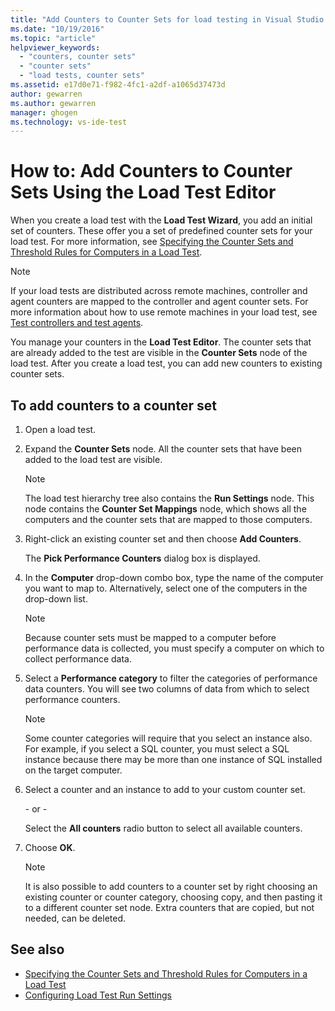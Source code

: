 ```yaml
---
title: "Add Counters to Counter Sets for load testing in Visual Studio | Microsoft Docs"
ms.date: "10/19/2016"
ms.topic: "article"
helpviewer_keywords:
  - "counters, counter sets"
  - "counter sets"
  - "load tests, counter sets"
ms.assetid: e17d0e71-f982-4fc1-a2df-a1065d37473d
author: gewarren
ms.author: gewarren
manager: ghogen
ms.technology: vs-ide-test
---
```

# How to: Add Counters to Counter Sets Using the Load Test Editor

When you create a load test with the **Load Test Wizard**, you add an initial set of counters. These offer you a set of predefined counter sets for your load test. For more information, see [Specifying the Counter Sets and Threshold Rules for Computers in a Load Test](../test/specify-counter-sets-and-threshold-rules-for-load-testing.md).

> [!NOTE]
>  If your load tests are distributed across remote machines, controller and agent counters are mapped to the controller and agent counter sets. For more information about how to use remote machines in your load test, see [Test controllers and test agents](configure-test-agents-and-controllers-for-load-tests.md).

 You manage your counters in the **Load Test Editor**. The counter sets that are already added to the test are visible in the **Counter Sets** node of the load test. After you create a load test, you can add new counters to existing counter sets.

## To add counters to a counter set

1.  Open a load test.

2.  Expand the **Counter Sets** node. All the counter sets that have been added to the load test are visible.

    > [!NOTE]
    > The load test hierarchy tree also contains the **Run Settings** node. This node contains the **Counter Set Mappings** node, which shows all the computers and the counter sets that are mapped to those computers.

3.  Right-click an existing counter set and then choose **Add Counters**.

     The **Pick Performance Counters** dialog box is displayed.

4.  In the **Computer** drop-down combo box, type the name of the computer you want to map to. Alternatively, select one of the computers in the drop-down list.

    > [!NOTE]
    > Because counter sets must be mapped to a computer before performance data is collected, you must specify a computer on which to collect performance data.

5.  Select a **Performance category** to filter the categories of performance data counters. You will see two columns of data from which to select performance counters.

    > [!NOTE]
    > Some counter categories will require that you select an instance also. For example, if you select a SQL counter, you must select a SQL instance because there may be more than one instance of SQL installed on the target computer.

6.  Select a counter and an instance to add to your custom counter set.

     \- or -

     Select the **All counters** radio button to select all available counters.

7.  Choose **OK**.

    > [!NOTE]
    > It is also possible to add counters to a counter set by right choosing an existing counter or counter category, choosing copy, and then pasting it to a different counter set node. Extra counters that are copied, but not needed, can be deleted.

## See also

- [Specifying the Counter Sets and Threshold Rules for Computers in a Load Test](../test/specify-counter-sets-and-threshold-rules-for-load-testing.md)
- [Configuring Load Test Run Settings](../test/configure-load-test-run-settings.md)
